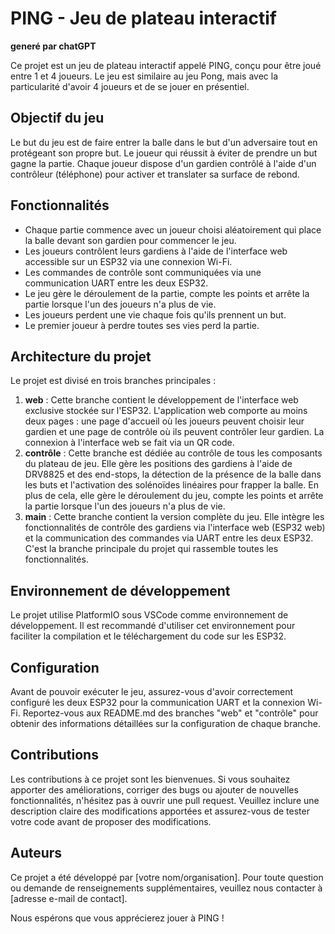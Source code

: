 # PING - Jeu de plateau interactif
**generé par chatGPT**

Ce projet est un jeu de plateau interactif appelé PING, conçu pour être joué entre 1 et 4 joueurs. Le jeu est similaire au jeu Pong, mais avec la particularité d'avoir 4 joueurs et de se jouer en présentiel.

## Objectif du jeu

Le but du jeu est de faire entrer la balle dans le but d'un adversaire tout en protégeant son propre but. Le joueur qui réussit à éviter de prendre un but gagne la partie. Chaque joueur dispose d'un gardien contrôlé à l'aide d'un contrôleur (téléphone) pour activer et translater sa surface de rebond.

## Fonctionnalités

- Chaque partie commence avec un joueur choisi aléatoirement qui place la balle devant son gardien pour commencer le jeu.
- Les joueurs contrôlent leurs gardiens à l'aide de l'interface web accessible sur un ESP32 via une connexion Wi-Fi.
- Les commandes de contrôle sont communiquées via une communication UART entre les deux ESP32.
- Le jeu gère le déroulement de la partie, compte les points et arrête la partie lorsque l'un des joueurs n'a plus de vie.
- Les joueurs perdent une vie chaque fois qu'ils prennent un but.
- Le premier joueur à perdre toutes ses vies perd la partie.

## Architecture du projet

Le projet est divisé en trois branches principales :

1. **web** : Cette branche contient le développement de l'interface web exclusive stockée sur l'ESP32. L'application web comporte au moins deux pages : une page d'accueil où les joueurs peuvent choisir leur gardien et une page de contrôle où ils peuvent contrôler leur gardien. La connexion à l'interface web se fait via un QR code.
2. **contrôle** : Cette branche est dédiée au contrôle de tous les composants du plateau de jeu. Elle gère les positions des gardiens à l'aide de DRV8825 et des end-stops, la détection de la présence de la balle dans les buts et l'activation des solénoïdes linéaires pour frapper la balle. En plus de cela, elle gère le déroulement du jeu, compte les points et arrête la partie lorsque l'un des joueurs n'a plus de vie.
3. **main** : Cette branche contient la version complète du jeu. Elle intègre les fonctionnalités de contrôle des gardiens via l'interface web (ESP32 web) et la communication des commandes via UART entre les deux ESP32. C'est la branche principale du projet qui rassemble toutes les fonctionnalités.

## Environnement de développement

Le projet utilise PlatformIO sous VSCode comme environnement de développement. Il est recommandé d'utiliser cet environnement pour faciliter la compilation et le téléchargement du code sur les ESP32.

## Configuration

Avant de pouvoir exécuter le jeu, assurez-vous d'avoir correctement configuré les deux ESP32 pour la communication UART et la connexion Wi-Fi. Reportez-vous aux README.md des branches "web" et "contrôle" pour obtenir des informations détaillées sur la configuration de chaque branche.

## Contributions

Les contributions à ce projet sont les bienvenues. Si vous souhaitez apporter des améliorations, corriger des bugs ou ajouter de nouvelles fonctionnalités, n'hésitez pas à ouvrir une pull request. Veuillez inclure une description claire des modifications apportées et assurez-vous de tester votre code avant de proposer des modifications.

## Auteurs

Ce projet a été développé par \[votre nom/organisation\]. Pour toute question ou demande de renseignements supplémentaires, veuillez nous contacter à \[adresse e-mail de contact\].

Nous espérons que vous apprécierez jouer à PING !
